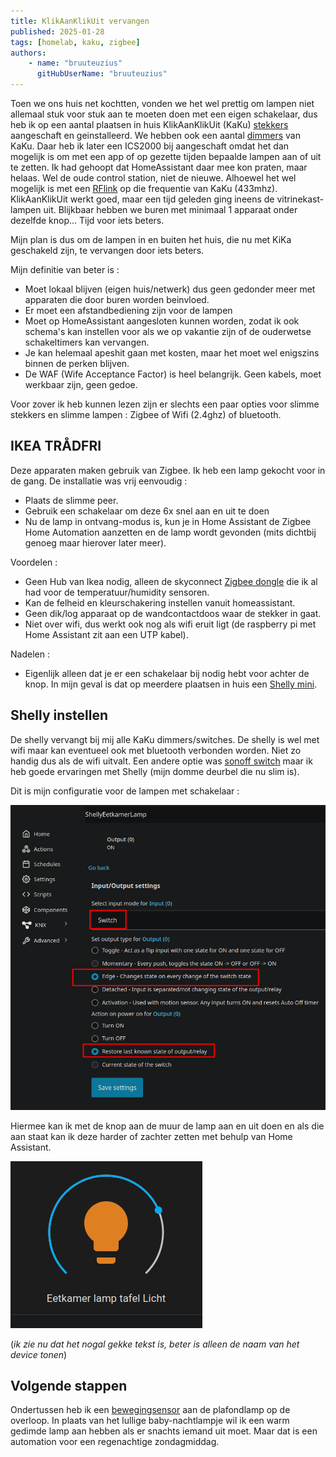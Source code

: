 ```yaml
---
title: KlikAanKlikUit vervangen
published: 2025-01-28
tags: [homelab, kaku, zigbee]
authors: 
    - name: "bruuteuzius"
      gitHubUserName: "bruuteuzius"
---
```


Toen we ons huis net kochtten, vonden we het wel prettig om lampen niet allemaal stuk voor stuk aan te moeten doen met een eigen schakelaar, 
dus heb ik op een aantal plaatsen in huis KlikAanKlikUit (KaKu) [stekkers](https://klikaanklikuit.nl/product/stekkerschakelaarset-3-stekkers-2300-watt/) aangeschaft en geinstalleerd. 
We hebben ook een aantal [dimmers](https://klikaanklikuit.nl/product/inbouwdimmer-voor-wandschakelaars/) van KaKu. 
Daar heb ik later een ICS2000 bij aangeschaft omdat het dan mogelijk is om met een app of op gezette tijden bepaalde lampen aan of uit te zetten. 
Ik had gehoopt dat HomeAssistant daar mee kon praten, maar helaas. Wel de oude control station, niet de nieuwe. 
Alhoewel het wel mogelijk is met een [RFlink](https://www.nodo-shop.nl/en/57-rflink) op die frequentie van KaKu (433mhz). 
KlikAanKlikUit werkt goed, maar een tijd geleden ging ineens de vitrinekast-lampen uit. 
Blijkbaar hebben we buren met minimaal 1 apparaat onder dezelfde knop... Tijd voor iets beters.

Mijn plan is dus om de lampen in en buiten het huis, die nu met KiKa geschakeld zijn, te vervangen door iets beters. 

Mijn definitie van beter is :
- Moet lokaal blijven (eigen huis/netwerk) dus geen gedonder meer met apparaten die door buren worden beinvloed.
- Er moet een afstandbediening zijn voor de lampen
- Moet op HomeAssistant aangesloten kunnen worden, zodat ik ook schema's kan instellen voor als we op vakantie zijn of de ouderwetse schakeltimers kan vervangen.
- Je kan helemaal apeshit gaan met kosten, maar het moet wel enigszins binnen de perken blijven.
- De WAF (Wife Acceptance Factor) is heel belangrijk. Geen kabels, moet werkbaar zijn, geen gedoe.

Voor zover ik heb kunnen lezen zijn er slechts een paar opties voor slimme stekkers en slimme lampen : Zigbee of Wifi (2.4ghz) of bluetooth.

## IKEA TRÅDFRI

Deze apparaten maken gebruik van Zigbee. Ik heb een lamp gekocht voor in de gang. De installatie was vrij eenvoudig :

- Plaats de slimme peer.
- Gebruik een schakelaar om deze 6x snel aan en uit te doen
- Nu de lamp in ontvang-modus is, kun je in Home Assistant de Zigbee Home Automation aanzetten en de lamp wordt gevonden (mits dichtbij genoeg maar hierover later meer).

Voordelen :

- Geen Hub van Ikea nodig, alleen de skyconnect [Zigbee dongle](https://www.home-assistant.io/connectzbt1/) die ik al had voor de temperatuur/humidity sensoren.
- Kan de felheid en kleurschakering instellen vanuit homeassistant.
- Geen dik/log apparaat op de wandcontactdoos waar de stekker in gaat.
- Niet over wifi, dus werkt ook nog als wifi eruit ligt (de raspberry pi met Home Assistant zit aan een UTP kabel).

Nadelen :
- Eigenlijk alleen dat je er een schakelaar bij nodig hebt voor achter de knop. In mijn geval is dat op meerdere plaatsen in huis een [Shelly mini](https://www.shelly.com/products/shelly-1-mini-gen3). 

## Shelly instellen
De shelly vervangt bij mij alle KaKu dimmers/switches. De shelly is wel met wifi maar kan eventueel ook met bluetooth verbonden worden. Niet zo handig dus als de wifi uitvalt. 
Een andere optie was [sonoff switch](https://sonoff.tech/product/diy-smart-switches/zbminir2/) maar ik heb goede ervaringen met Shelly (mijn domme deurbel die nu slim is).

Dit is mijn configuratie voor de lampen met schakelaar :

![](media/shellysettings.png)

Hiermee kan ik met de knop aan de muur de lamp aan en uit doen en als die aan staat kan ik deze harder of zachter zetten met behulp van Home Assistant.

![](media/eetkamerlampknop.png)

(_ik zie nu dat het nogal gekke tekst is, beter is alleen de naam van het device tonen_)

## Volgende stappen
Ondertussen heb ik een [bewegingsensor](https://www.smartlife-domotica.nl/beveliging-PIR-Sensoren-slimme-zigbee-bewegingssensor) aan de plafondlamp op de overloop. 
In plaats van het lullige baby-nachtlampje wil ik een warm gedimde lamp aan hebben als er snachts iemand uit moet. 
Maar dat is een automation voor een regenachtige zondagmiddag.